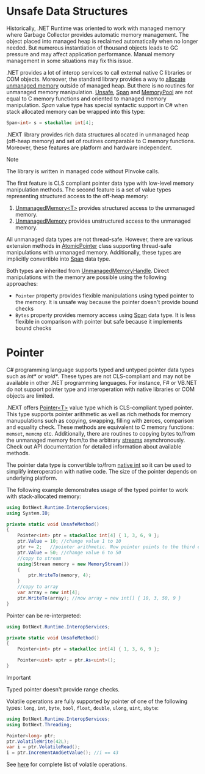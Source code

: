 Unsafe Data Structures
====
Historically, .NET Runtime was oriented to work with managed memory where Garbage Collector provides automatic memory management. The object placed into managed heap is reclaimed automatically when no longer needed. But numerous instantiation of thousand objects leads to GC pressure and may affect application performance. Manual memory management in some situations may fix this issue. 

.NET provides a lot of interop services to call external native C libraries or COM objects. Moreover, the standard library provides a way to [allocate unmanaged memory](https://docs.microsoft.com/en-us/dotnet/api/system.runtime.interopservices.marshal.allochglobal) outside of managed heap. But there is no routines for unmanaged memory manipulation. [Unsafe](https://docs.microsoft.com/en-us/dotnet/api/system.runtime.compilerservices.unsafe), [Span](https://docs.microsoft.com/en-us/dotnet/api/system.span-1) and [MemoryPool](https://docs.microsoft.com/en-us/dotnet/api/system.buffers.memorypool-1) are not equal to C memory functions and oriented to managed memory manipulation. _Span_ value type has special syntactic support in C# when stack allocated memory can be wrapped into this type:
```csharp
Span<int> s = stackalloc int[4];
```

.NEXT library provides rich data structures allocated in unmanaged heap (off-heap memory) and set of routines comparable to C memory functions. Moreover, these features are platform and hardware independent. 

> [!NOTE]
> The library is written in managed code without PInvoke calls.

The first feature is CLS compliant pointer data type with low-level memory manipulation methods. The second feature is a set of value types representing structured access to the off-heap memory:

1. [UnmanagedMemory&lt;T&gt;](../../api/DotNext.Runtime.InteropServices.UnmanagedMemory-1.yml) provides structured access to the unmanaged memory.
1. [UnmanagedMemory](../../api/DotNext.Runtime.InteropServices.UnmanagedMemory.yml) provides unstructured access to the unmanaged memory.

All unmanaged data types are not thread-safe. However, there are various extension methods in [AtomicPointer](../../api/DotNext.Threading.AtomicPointer.yml) class supporting thread-safe manipulations with unmanaged memory. Additionally, these types are implicitly convertible into [Span](https://docs.microsoft.com/en-us/dotnet/api/system.span-1) data type.

Both types are inherited from [UnmanagedMemoryHandle](../../api/DotNext.Runtime.InteropServices.UnmanagedMemoryHandle.yml). Direct manipulations with the memory are possible using the following approaches:
* `Pointer` property provides flexible manipulations using typed pointer to the memory. It is unsafe way because the pointer doesn't provide bound checks
* `Bytes` property provides memory access using [Span](https://docs.microsoft.com/en-us/dotnet/api/system.span-1) data type. It is less flexible in comparison with pointer but safe because it implements bound checks

# Pointer
C# programming language supports typed and untyped pointer data types such as _int*_ or _void*_. These types are not CLS-compliant and may not be available in other .NET programming languages. For instance, F# or VB.NET do not support pointer type and interoperation with native libraries or COM objects are limited. 

.NEXT offers [Pointer&lt;T&gt;](../../api/DotNext.Runtime.InteropServices.Pointer-1.yml) value type which is CLS-compliant typed pointer. This type supports pointer arithmetic as well as rich methods for memory manupulations such as copying, swapping, filling with zeroes, comparison and equality check. These methods are equivalent to C memory functions: `memset`, `memcmp` etc. Additionally, there are routines to copying bytes to/from the unmanaged memory from/to the arbitrary [streams](https://docs.microsoft.com/en-us/dotnet/api/system.io.stream) asynchronously. Check out API documentation for detailed information about available methods.

The pointer data type is convertible to/from [native int](https://docs.microsoft.com/en-us/dotnet/api/system.intptr) so it can be used to simplify interoperation with native code. The size of the pointer depends on underlying platform.

The following example demonstrates usage of the typed pointer to work with stack-allocated memory:
```csharp
using DotNext.Runtime.InteropServices;
using System.IO;

private static void UnsafeMethod()
{
    Pointer<int> ptr = stackalloc int[4] { 1, 3, 6, 9 };
    ptr.Value = 10; //change value 1 to 10
    ptr += 2;   //pointer arithmetic. Now pointer points to the third element in stack-allocated array
    ptr.Value = 50; //change value 6 to 50
    //copy to stream
    using(Stream memory = new MemoryStream())
    {
        ptr.WriteTo(memory, 4);
    }
    //copy to array
    var array = new int[4];
    ptr.WriteTo(array); //now array = new int[] { 10, 3, 50, 9 }
}
```

Pointer can be re-interpreted:
```csharp
using DotNext.Runtime.InteropServices;

private static void UnsafeMethod()
{
    Pointer<int> ptr = stackalloc int[4] { 1, 3, 6, 9 };

    Pointer<uint> uptr = ptr.As<uint>();
}
```

> [!IMPORTANT]
> Typed pointer doesn't provide range checks.

Volatile operations are fully supported by pointer of one of the following types: `long`, `int`, `byte`, `bool`, `float`, `double`, `ulong`, `uint`, `sbyte`:
```csharp
using DotNext.Runtime.InteropServices;
using DotNext.Threading;

Pointer<long> ptr;
ptr.VolatileWrite(42L);
var i = ptr.VolatileRead();
i = ptr.IncrementAndGetValue(); //i == 43
```
See [here](../../api/DotNext.Threading.AtomicPointer.yml) for complete list of volatile operations.